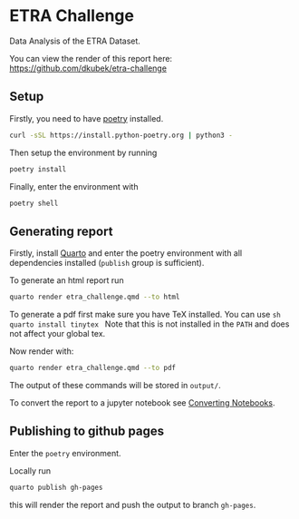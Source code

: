 # ETRA Challenge

Data Analysis of the ETRA Dataset.

You can view the render of this report here: 
https://github.com/dkubek/etra-challenge

## Setup

Firstly, you need to have [poetry](https://python-poetry.org/docs/) installed.
```sh
curl -sSL https://install.python-poetry.org | python3 -
```

Then setup the environment by running
```sh
poetry install
```

Finally, enter the environment with
```sh
poetry shell
```

## Generating report

Firstly, install [Quarto](https://quarto.org/docs/get-started/index.html) and
enter the poetry environment with all dependencies installed (``publish`` group
is sufficient).

To generate an html report run
```sh
quarto render etra_challenge.qmd --to html
```

To generate a pdf first make sure you have TeX installed. You can use
``sh
quarto install tinytex
``
Note that this is not installed in the ``PATH`` and does not affect your global
tex.

Now render with:
```sh
quarto render etra_challenge.qmd --to pdf
```

The output of these commands will be stored in ``output/``.

To convert the report to a jupyter notebook see [Converting Notebooks](https://quarto.org/docs/tools/jupyter-lab.html#converting-notebooks).

## Publishing to github pages

Enter the ``poetry`` environment.

Locally run
```sh
quarto publish gh-pages
```
this will render the report and push the output to branch ``gh-pages``.
